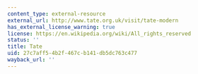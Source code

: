```yaml
---
content_type: external-resource
external_url: http://www.tate.org.uk/visit/tate-modern
has_external_license_warning: true
license: https://en.wikipedia.org/wiki/All_rights_reserved
status: ''
title: Tate
uid: 27c7aff5-4b2f-467c-b141-db5dc763c477
wayback_url: ''
---
```

